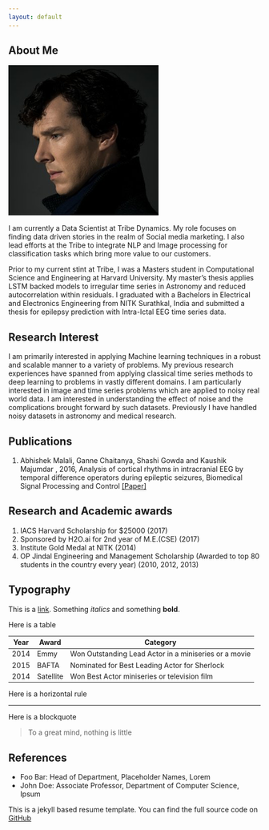 ```yaml
---
layout: default
---
```


## About Me

<img class="profile-picture" src="sherlock.jpg">

I am currently a Data Scientist at Tribe Dynamics. My role focuses on finding data driven stories in the realm of Social media marketing. I also lead efforts at the Tribe to integrate NLP and Image processing for classification tasks which bring more value to our customers.

Prior to my current stint at Tribe, I was a Masters student in Computational Science and Engineering at Harvard University. My master’s thesis applies LSTM backed models to irregular time series in Astronomy and reduced autocorrelation within residuals. I graduated with a Bachelors in Electrical and Electronics Engineering from NITK Surathkal, India and submitted a thesis for epilepsy prediction with Intra-Ictal EEG time series data.

## Research Interest

I am primarily interested in applying Machine learning techniques in a robust and scalable manner to a variety of problems. My previous research experiences have spanned from applying classical time series methods to deep learning to problems in vastly different domains. I am particularly interested in image and time series problems which are applied to noisy real world data. I am interested in understanding the effect of noise and the complications brought forward by such datasets. Previously I have handled noisy datasets in astronomy and medical research.

## Publications

1. Abhishek Malali, Ganne Chaitanya, Shashi Gowda and Kaushik Majumdar , 2016, Analysis of cortical rhythms in intracranial EEG by temporal difference operators during epileptic seizures, Biomedical Signal Processing and Control [[Paper]](https://www.sciencedirect.com/science/article/pii/S1746809416000033)

## Research and Academic awards
1. IACS Harvard Scholarship for $25000 (2017)
2. Sponsored by H2O.ai for 2nd year of M.E.(CSE) (2017)
3. Institute Gold Medal at NITK (2014)
4. OP Jindal Engineering and Management Scholarship (Awarded to top 80 students in the country every year) (2010, 2012, 2013)

## Typography

This is a [link](http://google.com). Something *italics* and something **bold**.

Here is a table

Year | Award | Category
-----|-------|--------
2014 | Emmy  | Won Outstanding Lead Actor in a miniseries or a movie
2015 | BAFTA | Nominated for Best Leading Actor for Sherlock
2014 | Satellite | Won Best Actor miniseries or television film

Here is a horizontal rule

---

Here is a blockquote

> To a great mind, nothing is little

## References

* Foo Bar: Head of Department, Placeholder Names, Lorem
* John Doe: Associate Professor, Department of Computer Science, Ipsum

This is a jekyll based resume template. You can find the full source code on [GitHub](https://github.com/bk2dcradle/researcher)
